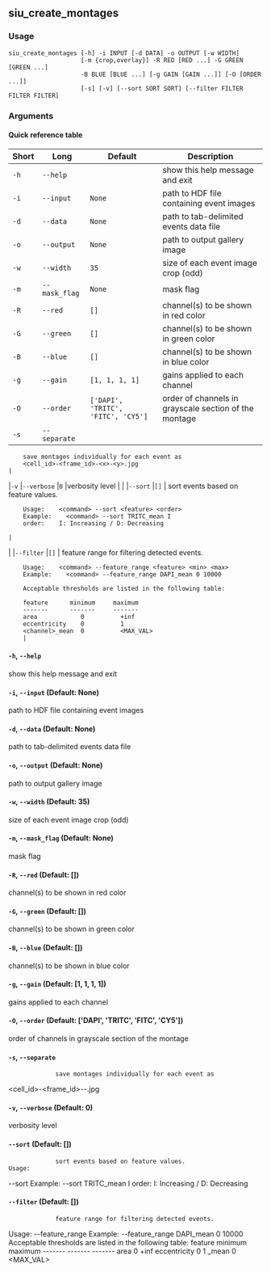 ## siu_create_montages
### Usage
```
siu_create_montages [-h] -i INPUT [-d DATA] -o OUTPUT [-w WIDTH]
                    [-m {crop,overlay}] -R RED [RED ...] -G GREEN [GREEN ...]
                    -B BLUE [BLUE ...] [-g GAIN [GAIN ...]] [-O [ORDER ...]]
                    [-s] [-v] [--sort SORT SORT] [--filter FILTER FILTER FILTER]
```
### Arguments
#### Quick reference table
|Short|Long         |Default                           |Description                                                                                                                                                                                                                                                                                                                                                              |
|-----|-------------|----------------------------------|-------------------------------------------------------------------------------------------------------------------------------------------------------------------------------------------------------------------------------------------------------------------------------------------------------------------------------------------------------------------------|
|`-h` |`--help`     |                                  |show this help message and exit                                                                                                                                                                                                                                                                                                                                          |
|`-i` |`--input`    |`None`                            |path to HDF file containing event images                                                                                                                                                                                                                                                                                                                                 |
|`-d` |`--data`     |`None`                            |path to tab-delimited events data file                                                                                                                                                                                                                                                                                                                                   |
|`-o` |`--output`   |`None`                            |path to output gallery image                                                                                                                                                                                                                                                                                                                                             |
|`-w` |`--width`    |`35`                              |size of each event image crop (odd)                                                                                                                                                                                                                                                                                                                                      |
|`-m` |`--mask_flag`|`None`                            |mask flag                                                                                                                                                                                                                                                                                                                                                                |
|`-R` |`--red`      |`[]`                              |channel(s) to be shown in red color                                                                                                                                                                                                                                                                                                                                      |
|`-G` |`--green`    |`[]`                              |channel(s) to be shown in green color                                                                                                                                                                                                                                                                                                                                    |
|`-B` |`--blue`     |`[]`                              |channel(s) to be shown in blue color                                                                                                                                                                                                                                                                                                                                     |
|`-g` |`--gain`     |`[1, 1, 1, 1]`                    |gains applied to each channel                                                                                                                                                                                                                                                                                                                                            |
|`-O` |`--order`    |`['DAPI', 'TRITC', 'FITC', 'CY5']`|order of channels in grayscale section of the montage                                                                                                                                                                                                                                                                                                                    |
|`-s` |`--separate` |                                  |
		save montages individually for each event as 
		<cell_id>-<frame_id>-<x>-<y>.jpg                                                                                                                                                                                                                                                                                      |
|`-v` |`--verbose`  |`0`                               |verbosity level                                                                                                                                                                                                                                                                                                                                                          |
|     |`--sort`     |`[]`                              |
		sort events based on feature values.

		Usage:	  <command> --sort <feature> <order>
		Example:	<command> --sort TRITC_mean I
		order:	  I: Increasing / D: Decreasing
		                                                                                                                                                                                              |
|     |`--filter`   |`[]`                              |
		feature range for filtering detected events.

		Usage:	  <command> --feature_range <feature> <min> <max>
		Example:	<command> --feature_range DAPI_mean 0 10000

		Acceptable thresholds are listed in the following table:

		feature		 minimum	 maximum
		-------		 -------	 -------
		area			0		   +inf
		eccentricity	0		   1
		<channel>_mean  0		   <MAX_VAL>
		|

#### `-h`, `--help`
show this help message and exit

#### `-i`, `--input` (Default: None)
path to HDF file containing event images

#### `-d`, `--data` (Default: None)
path to tab-delimited events data file

#### `-o`, `--output` (Default: None)
path to output gallery image

#### `-w`, `--width` (Default: 35)
size of each event image crop (odd)

#### `-m`, `--mask_flag` (Default: None)
mask flag

#### `-R`, `--red` (Default: [])
channel(s) to be shown in red color

#### `-G`, `--green` (Default: [])
channel(s) to be shown in green color

#### `-B`, `--blue` (Default: [])
channel(s) to be shown in blue color

#### `-g`, `--gain` (Default: [1, 1, 1, 1])
gains applied to each channel

#### `-O`, `--order` (Default: ['DAPI', 'TRITC', 'FITC', 'CY5'])
order of channels in grayscale section of the montage

#### `-s`, `--separate`
                 save montages individually for each event as
<cell_id>-<frame_id>-<x>-<y>.jpg

#### `-v`, `--verbose` (Default: 0)
verbosity level

#### `--sort` (Default: [])
                 sort events based on feature values.                  Usage:
<command> --sort <feature> <order>                 Example:        <command>
--sort TRITC_mean I                 order:    I: Increasing / D: Decreasing

#### `--filter` (Default: [])
                 feature range for filtering detected events.
Usage:    <command> --feature_range <feature> <min> <max>
Example:        <command> --feature_range DAPI_mean 0 10000
Acceptable thresholds are listed in the following table:
feature          minimum         maximum                 -------
-------         -------                 area                    0
+inf                 eccentricity    0                  1
<channel>_mean  0                  <MAX_VAL>


